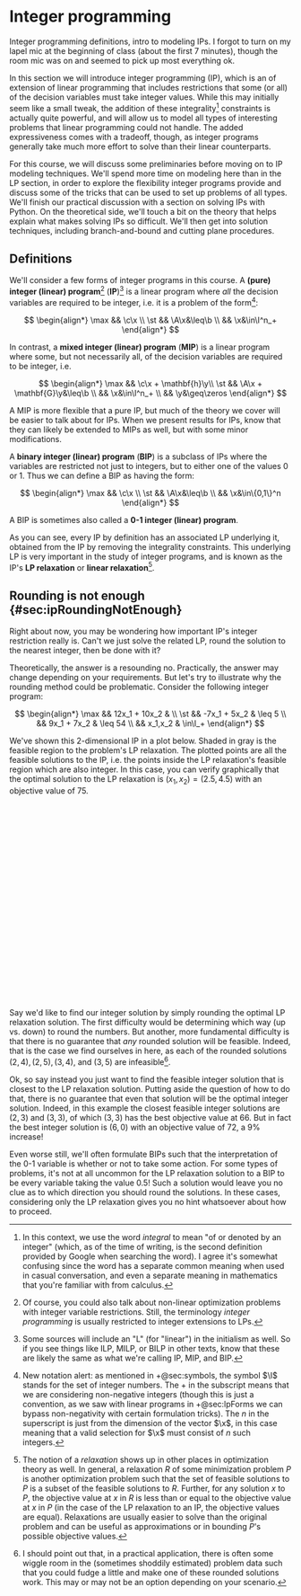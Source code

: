 # Integer programming

<div class='lectureVideoEmbed' video-id='82e9cb1ddf1b4cbbaa625d040d42b0891d' video-date='2023-09-18'>Integer programming definitions, intro to modeling IPs. I forgot to turn on my lapel mic at the beginning of class (about the first 7 minutes), though the room mic was on and seemed to pick up most everything ok.</div>

In this section we will introduce integer programming (IP), which is an of extension of linear programming that includes restrictions that some (or all) of the decision variables must take integer values. While this may initially seem like a small tweak, the addition of these integrality[^integralAndInteger] constraints is actually quite powerful, and will allow us to model all types of interesting problems that linear programming could not handle. The added expressiveness comes with a tradeoff, though, as integer programs generally take much more effort to solve than their linear counterparts.

[^integralAndInteger]: In this context, we use the word _integral_ to mean "of or denoted by an integer" (which, as of the time of writing, is the second definition provided by Google when searching the word). I agree it's somewhat confusing since the word has a separate common meaning when used in casual conversation, and even a separate meaning in mathematics that you're familiar with from calculus.

For this course, we will discuss some preliminaries before moving on to IP modeling techniques. We'll spend more time on modeling here than in the LP section, in order to explore the flexibility integer programs provide and discuss some of the tricks that can be used to set up problems of all types. We'll finish our practical discussion with a section on solving IPs with Python. On the theoretical side, we'll touch a bit on the theory that helps explain what makes solving IPs so difficult. We'll then get into solution techniques, including branch-and-bound and cutting plane procedures.

## Definitions

We'll consider a few forms of integer programs in this course. A __(pure) integer (linear) program__[^linearPartOfName] (__IP__)[^linearNotInInitialism] is a linear program where _all_ the decision variables are required to be integer, i.e. it is a problem of the form[^setOfIntegers]:

$$
\begin{align*}
\max && \c\x \\
\st  && \A\x&\leq\b \\
     && \x&\in\I^n_+
\end{align*}
$$

[^linearPartOfName]: Of course, you could also talk about non-linear optimization problems with integer variable restrictions. Still, the terminology _integer programming_ is usually restricted to integer extensions to LPs.

[^linearNotInInitialism]: Some sources will include an "L" (for "linear") in the initialism as well. So if you see things like ILP, MILP, or BILP in other texts, know that these are likely the same as what we're calling IP, MIP, and BIP.

[^setOfIntegers]: New notation alert: as mentioned in +@sec:symbols, the symbol $\I$ stands for the set of integer numbers. The $+$ in the subscript means that we are considering non-negative integers (though this is just a convention, as we saw with linear programs in +@sec:lpForms we can bypass non-negativity with certain formulation tricks). The $n$ in the superscript is just from the dimension of the vector $\x$, in this case meaning that a valid selection for $\x$ must consist of $n$ such integers.

In contrast, a __mixed integer (linear) program__ (__MIP__) is a linear program where some, but not necessarily all, of the decision variables are required to be integer, i.e.

$$
\begin{align*}
\max && \c\x + \mathbf{h}\y\\
\st  && \A\x + \mathbf{G}\y&\leq\b \\
     && \x&\in\I^n_+ \\
     && \y&\geq\zeros
\end{align*}
$$

A MIP is more flexible that a pure IP, but much of the theory we cover will be easier to talk about for IPs. When we present results for IPs, know that they can likely be extended to MIPs as well, but with some minor modifications.

A __binary integer (linear) program__ (__BIP__) is a subclass of IPs where the variables are restricted not just to integers, but to either one of the values $0$ or $1$. Thus we can define a BIP as having the form:

$$
\begin{align*}
\max && \c\x \\
\st  && \A\x&\leq\b \\
     && \x&\in\{0,1\}^n
\end{align*}
$$

A BIP is sometimes also called a __0-1 integer (linear) program__.

As you can see, every IP by definition has an associated LP underlying it, obtained from the IP by removing the integrality constraints. This underlying LP is very important in the study of integer programs, and is known as the IP's __LP relaxation__ or __linear relaxation__[^generalRelaxation].

[^generalRelaxation]: The notion of a _relaxation_ shows up in other places in optimization theory as well. In general, a relaxation $R$ of some minimization problem $P$ is another optimization problem such that the set of feasible solutions to $P$ is a subset of the feasible solutions to $R$. Further, for any solution $x$ to $P$, the objective value at $x$ in $R$ is less than or equal to the objective value at $x$ in $P$ (in the case of the LP relaxation to an IP, the objective values are equal). Relaxations are usually easier to solve than the original problem and can be useful as approximations or in bounding $P$'s possible objective values.

## Rounding is not enough {#sec:ipRoundingNotEnough}

Right about now, you may be wondering how important IP's integer restriction really is. Can't we just solve the related LP, round the solution to the nearest integer, then be done with it?

Theoretically, the answer is a resounding no. Practically, the answer may change depending on your requirements. But let's try to illustrate why the rounding method could be problematic. Consider the following integer program:

$$
\begin{align*}
\max && 12x_1 + 10x_2 & \\
\st  && -7x_1 + 5x_2 & \leq 5 \\
     &&  9x_1 +  7x_2 & \leq 54 \\
     && x_1,x_2 & \in\I_+
\end{align*}
$$

We've shown this 2-dimensional IP in a plot below. Shaded in gray is the feasible region to the problem's LP relaxation. The plotted points are all the feasible solutions to the IP, i.e. the points inside the LP relaxation's feasible region which are also integer. In this case, you can verify graphically that the optimal solution to the LP relaxation is $(x_1, x_2)=(2.5, 4.5)$ with an objective value of 75.

<svg width=350 height=350 class="lpDraw" base="prototypeIp" altArgs='{"chooseObjVals": true}'> Sorry, your browser does not support inline SVG.</svg>

Say we'd like to find our integer solution by simply rounding the optimal LP relaxation solution. The first difficulty would be determining which way (up vs. down) to round the numbers. But another, more fundamental difficulty is that there is no guarantee that _any_ rounded solution will be feasible. Indeed, that is the case we find ourselves in here, as each of the rounded solutions $(2, 4), (2, 5), (3, 4)$, and $(3, 5)$ are infeasible[^areTheIntegersReallyInfeasible].

[^areTheIntegersReallyInfeasible]: I should point out that, in a practical application, there is often some wiggle room in the (sometimes shoddily estimated) problem data such that you could fudge a little and make one of these rounded solutions work. This may or may not be an option depending on your scenario.

Ok, so say instead you just want to find the feasible integer solution that is closest to the LP relaxation solution. Putting aside the question of how to do that, there is no guarantee that even that solution will be the optimal integer solution. Indeed, in this example the closest feasible integer solutions are $(2, 3)$ and $(3, 3)$, of which $(3, 3)$ has the best objective value at 66. But in fact the best integer solution is $(6,0)$ with an objective value of 72, a 9% increase!

Even worse still, we'll often formulate BIPs such that the interpretation of the 0-1 variable is whether or not to take some action. For some types of problems, it's not at all uncommon for the LP relaxation solution to a BIP to be every variable taking the value $0.5$! Such a solution would leave you no clue as to which direction you should round the solutions. In these cases, considering only the LP relaxation gives you no hint whatsoever about how to proceed.
